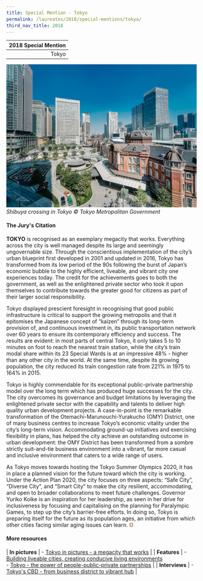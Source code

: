 ```yaml
---
title: Special Mention - Tokyo
permalink: /laureates/2018/special-mentions/tokyo/
third_nav_title: 2018
---
```


| 2018 Special Mention |
|---:|
| Tokyo |

![Shibuya Crossing in Tokyo](/images/special-mentions/tokyo.jpg)_Shibuya crossing in Tokyo © Tokyo Metropolitan Government_

#### **The Jury's Citation**

**TOKYO** is recognised as an exemplary megacity that works. Everything across the city is well managed despite its large and seemingly ungovernable size. Through the conscientious implementation of the city’s urban blueprint first developed in 2001 and updated in 2016, Tokyo has transformed from its low period of the 90s following the burst of Japan’s economic bubble to the highly efficient, liveable, and vibrant city one experiences today. The credit for the achievements goes to both the government, as well as the enlightened private sector who took it upon themselves to contribute towards the greater good for citizens as part of their larger social responsibility. 

Tokyo displayed prescient foresight in recognising that good public infrastructure is critical to support the growing metropolis and that it epitomises the Japanese concept of “kaizen” through its long-term provision of, and continuous investment in, its public transportation network over 60 years to ensure its contemporary efficiency and success. The results are evident: in most parts of central Tokyo, it only takes 5 to 10 minutes on foot to reach the nearest train station, while the city’s train modal share within its 23 Special Wards is at an impressive 48% - higher than any other city in the world. At the same time, despite its growing population, the city reduced its train congestion rate from 221% in 1975 to 164% in 2015. 

Tokyo is highly commendable for its exceptional public-private partnership model over the long term which has produced huge successes for the city. The city overcomes its governance and budget limitations by leveraging the enlightened private sector with the capability and talents to deliver high quality urban development projects. A case-in-point is the remarkable transformation of the Otemachi-Marunouchi-Yurakucho (OMY) District, one of many business centres to increase Tokyo’s economic vitality under the city’s long-term vision. Accommodating ground-up initiatives and exercising flexibility in plans, has helped the city achieve an outstanding outcome in urban development: the OMY District has been transformed from a sombre strictly suit-and-tie business environment into a vibrant, far more casual and inclusive environment that caters to a wide range of users. 

As Tokyo moves towards hosting the Tokyo Summer Olympics 2020, it has in place a planned vision for the future toward which the city is working. Under the Action Plan 2020, the city focuses on three aspects: “Safe City”, “Diverse City”, and “Smart City” to make the city resilient, accommodating, and open to broader collaborations to meet future challenges. Governor Yuriko Koike is an inspiration for her leadership, as seen in her drive for inclusiveness by focusing and capitalising on the planning for Paralympic Games, to step up the city’s barrier-free efforts. In doing so, Tokyo is preparing itself for the future as its population ages, an initiative from which other cities facing similar aging issues can learn. **<font color="#967942">O</font>** 

#### **More resources**

| **In pictures** | - [Tokyo in pictures - a megacity that works](/resources/in-pictures/tokyo/) |
| **Features** | - [Building liveable cities, creating conducive living environments](/resources/features/building-liveable-cities/) <br> - [Tokyo - the power of people-public-private partnerships](/resources/features/people-public-private-partnerships/) |
| **Interviews** | - [Tokyo's CBD - from business district to vibrant hub](/resources/interviews/business-district-vibrant-hub/) |
